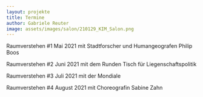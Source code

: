 ```yaml
---
layout: projekte
title: Termine
author: Gabriele Reuter
image: assets/images/salon/210129_KIM_Salon.png
---
```



Raumverstehen #1 Mai 2021 mit Stadtforscher und Humangeografen  Philip Boos 

Raumverstehen #2 Juni 2021 mit dem Runden Tisch für Liegenschaftspolitik 

Raumverstehen #3 Juli 2021 mit der Mondiale

Raumverstehen #4 August 2021 mit Choreografin Sabine Zahn

